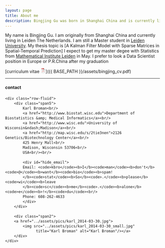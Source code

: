 ```yaml
---
layout: page
title: About me
description: Bingjing Gu was born in Shanghai China and is currently living in Leiden The Netherlands
---
```


My name is Bingjing Gu. I am originally from Shanghai China and currently living in Leiden The Netherlands.
I am still a Master student in [Leiden University](https://www.universiteitleiden.nl/en). 
My thesis topic is [A Kalman Filter Model with Sparse Matrices in Spatial-Temporal Prediction]
I expect to get my master degee with Statistics from [Mathematical Institute Leiden](http://www.math.leidenuniv.nl/statisticalscience/) in May.
I prefer to look a Data Scientist position in Europe or P.R.China after my graduation



[curriculum vitae ![CV as pdf](icons16/pdf-icon.png)]({{ BASE_PATH }}/assets/bingjing_cv.pdf)



---

<div class="container">
<h4><a name="contact"></a>contact</h4>

    <div class="row-fluid">
        <div class="span5">
            Karl Broman<br/>
            <a href="http://www.biostat.wisc.edu">Department of Biostatistics &amp; Medical Informatics</a><br/>
            <a href="http://www.wisc.edu">University of Wisconsin&ndash;Madison</a><br/>
            <a href="http://map.wisc.edu/s/2tie3nen">2126 Genetics/Biotechnology Center</a><br/>
            425 Henry Mall<br/>
            Madison, Wisconsin 53706<br/>
            USA<br/><br/>

            <div id="hide_email">
            Email: <code>kbro</code><b>I</b><code>man</code><b>don't</b><code>@</code><b>want</b><code>bio</code><b>spam!
            </b><code>stat</code><b>So</b><code>.</code><b>please</b><code>wi</code><b>leave
            </b><code>sc</code><b>me</b><code>.</code><b>alone</b><code>e</code><b>!</b><code>du</code><br/>
            Phone: 608-262-4633
            </div>
        </div>

        <div class="span2">
        <a href="../assets/pics/karl_2014-03-30.jpg">
            <img src="../assets/pics/karl_2014-03-30_small.jpg"
                  title="Karl Broman" alt="Karl Broman"/></a>
        </div>
    </div>
</div>
